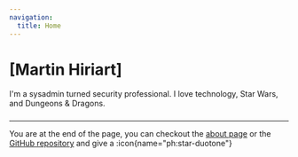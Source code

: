 ```yaml
---
navigation:
  title: Home
---
```


# [Martin Hiriart]

I'm a sysadmin turned security professional. I love technology, Star Wars, and Dungeons & Dragons.

###

---

You are at the end of the page, you can checkout the [about page](/about) or the [GitHub repository](https://github.com/martinhiriart/martinhiriart.com) and give a :icon{name="ph:star-duotone"}

